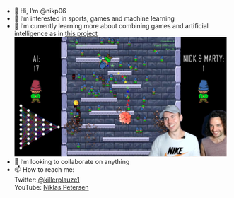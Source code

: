 - 👋 Hi, I’m @nikp06
- 👀 I’m interested in sports, games and machine learning
- 🌱 I’m currently learning more about combining games and artificial intelligence as in [this project](https://youtu.be/W6qyRbmr_aA)
[![Thumbnail](thumb6.png)](https://youtu.be/W6qyRbmr_aA)
- 💞️ I’m looking to collaborate on anything
- 📫 How to reach me:<br />
Twitter: [@killerplauze1](https://twitter.com/killerplauze1)<br />
YouTube: [Niklas Petersen](https://www.youtube.com/channel/UCV3IJuY11hfmjDomu6rEWTg)

<!---
nikp06/nikp06 is a ✨ special ✨ repository because its `README.md` (this file) appears on your GitHub profile.
You can click the Preview link to take a look at your changes.
--->
